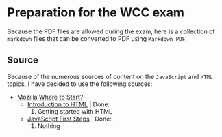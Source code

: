 # Preparation for the WCC exam

Because the PDF files are allowed during the exam, here is a collection of `markdown` files that can be converted to PDF using `Markdown PDF`.

## Source

Because of the numerous sources of content on the `JavaScript` and `HTML` topics, I have decided to use the following sources:

- [Mozilla Where to Start?](https://developer.mozilla.org/en-US/docs/Learn)
    - [Introduction to HTML](https://developer.mozilla.org/en-US/docs/Learn/HTML/Introduction_to_HTML) | Done:
        1. Getting started with HTML
    - [JavaScript First Steps](https://developer.mozilla.org/en-US/docs/Learn/JavaScript/First_steps) | Done:
        1. Nothing


